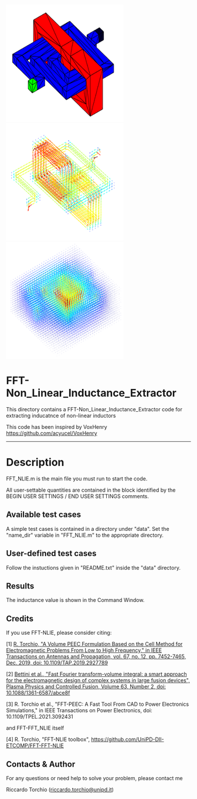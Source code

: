 <img src="ind.PNG" width="320" height="320"><img src="JM.PNG" width="320" height="320"><img src="H.PNG" width="320" height="320">    

# FFT-Non_Linear_Inductance_Extractor 

This directory contains a FFT-Non_Linear_Inductance_Extractor code for extracting inducatnce of non-linear inductors 

This code has been inspired by VoxHenry https://github.com/acyucel/VoxHenry

-------------------------------------------------------------------

# Description
 
FFT_NLIE.m is the main file you must run to start the code. 

All user-settable quantities are contained in the block identified by the 
BEGIN USER SETTINGS / END USER SETTINGS comments.

Available test cases
--------------------
A simple test cases is contained in a directory under "data". 
Set the "name_dir" variable in "FFT_NLIE.m" to the appropriate directory.

User-defined test cases
-----------------------
Follow the instuctions given in "README.txt" inside the "data" directory.

Results
--------------------
The inductance value is shown in the Command Window.  

Credits
--------------------
If you use FFT-NLIE, please consider citing:

 [1] [R. Torchio, "A Volume PEEC Formulation Based on the Cell Method for Electromagnetic Problems From Low to High Frequency," in IEEE Transactions on Antennas and Propagation, vol. 67, no. 12, pp. 7452-7465, Dec. 2019, doi: 10.1109/TAP.2019.2927789](https://ieeexplore.ieee.org/document/8764572)

 [2] [Bettini et al., "Fast Fourier transform-volume integral: a smart approach for the electromagnetic design of complex systems in large fusion devices", Plasma Physics and Controlled Fusion, Volume 63, Number 2, doi: 10.1088/1361-6587/abce8f](https://iopscience.iop.org/article/10.1088/1361-6587/abce8f)
 
 [3] R. Torchio et al., "FFT-PEEC: A Fast Tool From CAD to Power Electronics Simulations," in IEEE Transactions on Power Electronics, doi: 10.1109/TPEL.2021.3092431
 
and FFT-FFT_NLIE itself

 [4] R. Torchio, "FFT-NLIE toolbox", https://github.com/UniPD-DII-ETCOMP/FFT-FFT-NLIE
 
Contacts & Author
-----------------------
For any questions or need help to solve your problem, please contact me

Riccardo Torchio (riccardo.torchio@unipd.it)

